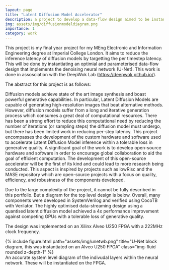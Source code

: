 ```yaml
---
layout: page
title: "Latent Diffusion Model Accelerator"
description: a project to develop a data-flow design aimed to be instantiated over one or multiple FPGAs with the goal of reducing diffusion model inference latency by speeding up per step computations. (Ongoing)
img: assets/img/diffusionmodeldiagram.png
importance: 1
category: work
---
```


This project is my final year project for my MEng Electronic and Information Engineering degree at Imperial College London. It aims to reduce the inference latency of diffusion models by targetting the per timestep latency. This will be done by instantiating an optimial and parameterised data-flow design that implements the denoising neural network (U-Net). This work is done in assosciation with the DeepWok Lab (https://deepwok.github.io/).

The abstract for this project is as follows:

Diffusion models achieve state of the art image synthesis and boast powerful generative capabilities. In particular, Latent Diffusion Models are capable of generating high-resolution images that beat alternative methods. However, diffusion models suffer from a long and iterative generation process which consumes a great deal of computational resources. There has been a strong effort to reduce this computational need by reducing the number of iterations (or sampling steps) the diffusion model must undergo, but there has been limited work in reducing per-step latency. This project encompasses the development of the custom hardware and software used to accelerate Latent Diffusion Model inference within a tolerable loss in generative quality. A significant goal of the work is to develop open-source hardware and software in order to encourage global collaboration to aid the goal of efficient computation. The  development of this open-source accelerator will be the first of its kind and could lead to more research being conducted. This aspect is inspired by projects such as lowRisc and the MASE repository which are open-source projects with a focus on quality, efficiency, and robustness of the components developed.

Due to the large complexity of the project, it cannot be fully described in this portfolio. But a diagram for the top level design is below. Overall, many components were developed in SystemVerilog and verified using CocoTB with Verilator. The highly optimised data-streaming design using a quantised latent diffusion model achieved a 4x performance improvement against competing GPUs with a tolerable loss of generative quality. 

The design was implemented on an Xilinx Alveo U250 FPGA with a 222MHz clock frequency. 

<div class="row">
    <div class="col-sm mt-3 mt-md-0">
        {% include figure.html path="assets/img/unetwb.png" title="U-Net block diagram, this was instantiated on an Alveo U250 FPGA" class="img-fluid rounded z-depth-1" %}
    </div>
</div>
<div class="caption">
    An accurate system level diagram of the indivudal layers within the neural network. These will be instantiated on the FPGA.
</div>


